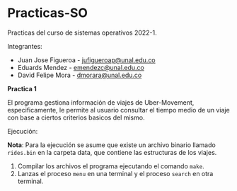 # Practicas-SO


Practicas del curso de sistemas operativos 2022-1.

Integrantes:
- Juan Jose Figueroa - jufigueroap@unal.edu.co
- Eduards Mendez - emendezc@unal.edu.co
- David Felipe Mora - dmorara@unal.edu.co

**Practica 1**

El programa gestiona información de viajes de Uber-Movement, especificamente, le permite al usuario consultar el tiempo medio de un viaje 
con base a ciertos criterios basicos del mismo.


Ejecución: 

**Nota**: Para la ejecución se asume que existe un archivo binario llamado `rides.bin` en la carpeta data, 
que contiene las estructuras de los viajes.

1. Compilar los archivos el programa ejecutando el comando `make`.
2. Lanzas el proceso `menu` en una terminal y el proceso `search` en otra terminal.
